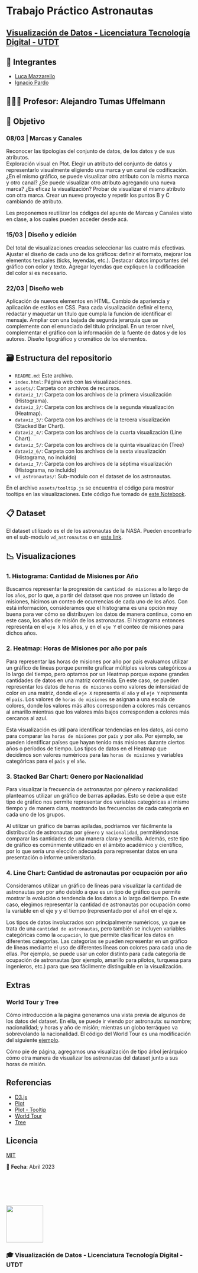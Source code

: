 # Trabajo Práctico Astronautas

## [Visualización de Datos - Licenciatura Tecnología Digital - UTDT](https://www.utdt.edu/ver_contenido.php?id_contenido=19866&id_item_menu=31534)

## 🧠 **Integrantes**

- [Luca Mazzarello](https://github.com/Luquish)
- [Ignacio Pardo](https://github.com/IgnacioPardo)

## 👨🏻‍🏫 **Profesor**: Alejandro Tumas Uffelmann

## 📑 Objetivo

### 08/03 | Marcas y Canales

Reconocer las tipologías del conjunto de datos, de los datos y de sus atributos.  
Exploración visual en Plot. Elegir un atributo del conjunto de datos y representarlo visualmente eligiendo una marca y un canal de codificación. ¿En el mismo gráfico, se puede visualizar otro atributo con la misma marca y otro canal? ¿Se puede visualizar otro atributo agregando una nueva marca?
¿Es eficaz la visualización? Probar de visualizar el mismo atributo con otra marca.
Crear un nuevo proyecto y repetir los puntos B y C cambiando de atributo.

Les proponemos reutilizar los códigos del apunte de Marcas y Canales visto en clase, a los cuales pueden acceder desde acá.

### 15/03 | Diseño y edición

Del total de visualizaciones creadas seleccionar las cuatro más efectivas. Ajustar el diseño de cada uno de los gráficos: definir el formato, mejorar los elementos textuales (ticks, leyendas, etc.). Destacar datos importantes del gráfico con color y texto. Agregar leyendas que expliquen la codificación del color si es necesario.

### 22/03 | Diseño web

Aplicación de nuevos elementos en HTML. Cambio de apariencia y aplicación de estilos en CSS. Para cada visualización definir el tema, redactar y maquetar un título que cumpla la función de identificar el mensaje. Ampliar con una bajada de segunda jerarquía que se complemente con el enunciado del título principal. En un tercer nivel, complementar el gráfico con la  información de la fuente de datos y de los autores. Diseño tipográfico y cromático de los elementos.

## 🗃 **Estructura del repositorio**

- `README.md`: Este archivo.
- `index.html`: Página web con las visualizaciones.
- `assets/`: Carpeta con archivos de recursos.
- `dataviz_1/`: Carpeta con los archivos de la primera visualización (Histograma).
- `dataviz_2/`: Carpeta con los archivos de la segunda visualización (Heatmap).
- `dataviz_3/`: Carpeta con los archivos de la tercera visualización (Stacked Bar Chart).
- `dataviz_4/`: Carpeta con los archivos de la cuarta visualización (Line Chart).
- `dataviz_5/`: Carpeta con los archivos de la quinta visualización (Tree)
- `dataviz_6/`: Carpeta con los archivos de la sexta visualización (Histograma, no incluido)
- `dataviz_7/`: Carpeta con los archivos de la séptima visualización (Histograma, no incluido)
- `vd_astronautas/`: Sub-modulo con el dataset de los astronautas.

En el archivo `assets/tooltip.js` se encuentra el código para mostrar tooltips en las visualizaciones. Este código fue tomado de [este Notebook](https://observablehq.com/@mkfreeman/plot-tooltip).

## 📋 **Dataset**

El dataset utilizado es el de los astronautas de la NASA. Pueden encontrarlo en el sub-modulo `vd_astronautas` o en [este link](https://github.com/visualizacion-de-datos-utdt/vd_astronautas/tree/20763419f7b0d62c6bae8fb17d92cbb8e3c79674).

## 📉 **Visualizaciones**

### 1. Histograma: Cantidad de Misiones por Año

Buscamos representar la progresión de `cantidad de misiones` a lo largo de los `años`, por lo que, a partir del dataset que nos provee un listado de misiones, hicimos un conteo de ocurrencias de cada uno de los años. Con está información, consideramos que el histograma es una opción muy buena para ver cómo se distribuyen los datos de manera continua, como en este caso, los años de misión de los astronautas. El histograma entonces representa en el `eje X` los años, y en el `eje Y` el conteo de misiones para dichos años.

### 2. Heatmap: Horas de Misiones por año por país

Para representar las horas de misiones por año por país evaluamos utilizar un gráfico de lineas porque permite graficar múltiples valores categóricos a lo largo del tiempo, pero optamos por un Heatmap porque expone grandes cantidades de datos en una matriz contenida. En este caso, se pueden representar los datos de `horas de misiones` como valores de intensidad de color en una matriz, donde el `eje X` representa el `año` y el `eje Y` representa el `país`. Los valores de `horas de misiones` se asignan a una escala de colores, donde los valores más altos corresponden a colores más cercanos al amarillo mientras que los valores más bajos corresponden a colores más cercanos al azul.

Esta visualización es útil para identificar tendencias en los datos, así como para comparar las `horas de misiones` por `país` y por `año`. Por ejemplo, se pueden identificar países que hayan tenido más misiones durante ciertos años o períodos de tiempo. Los tipos de datos en el Heatmap que decidimos son valores numéricos para las `horas de misiones` y variables categóricas para el `país` y el `año`.

### 3. Stacked Bar Chart: Genero por Nacionalidad

Para visualizar la frecuencia de astronautas por género y nacionalidad planteamos utilizar un gráfico de barras apiladas. Esto se debe a que este tipo de gráfico nos permite representar dos variables categóricas al mismo tiempo y de manera clara, mostrando las frecuencias de cada categoría en cada uno de los grupos.

Al utilizar un gráfico de barras apiladas, podríamos ver fácilmente la distribución de astronautas por `género` y `nacionalidad`, permitiéndonos comparar las cantidades de una manera clara y sencilla. Además, este tipo de gráfico es comúnmente utilizado en el ámbito académico y científico, por lo que sería una elección adecuada para representar datos en una presentación o informe universitario.

### 4. Line Chart: Cantidad de astronautas por ocupación por año

Consideramos utilizar un gráfico de líneas para visualizar la cantidad de astronautas por por año debido a que es un tipo de gráfico que permite mostrar la evolución o tendencia de los datos a lo largo del tiempo. En este caso, elegimos representar la cantidad de astronautas por ocupación como la variable en el eje y y el tiempo (representado por el año) en el eje x.

Los tipos de datos involucrados son principalmente numéricos, ya que se trata de una `cantidad de astronautas`, pero también se incluyen variables categóricas como la `ocupación`, lo que permite clasificar los datos en diferentes categorías. Las categorías se pueden representar en un gráfico de líneas mediante el uso de diferentes líneas con colores para cada una de ellas. Por ejemplo, se puede usar un color distinto para cada categoría de ocupación de astronautas (por ejemplo, amarillo para pilotos, turquesa para ingenieros, etc.) para que sea fácilmente distinguible en la visualización.

## Extras

### World Tour y Tree

Cómo introducción a la página generamos una vista previa de algunos de los datos del dataset. En ella, se puede ir viendo por astronauta: su nombre; nacionalidad; y horas y año de misión; mientras un globo terráqueo va sobrevolando la nacionalidad. El código del World Tour es una modificación del siguiente [ejemplo](https://observablehq.com/@d3/world-tour).

Cómo pie de página, agregamos una visualización de tipo árbol jerárquico cómo otra manera de visualizar los astronautas del dataset junto a sus horas de misión.

## Referencias

- [D3.js](https://d3js.org/)
- [Plot](https://observablehq.com/@d3/plot)
- [Plot - Tooltip](https://observablehq.com/@mkfreeman/plot-tooltip)
- [World Tour](https://observablehq.com/@d3/world-tour)
- [Tree](https://observablehq.com/@d3/tree)

## Licencia

[MIT](https://choosealicense.com/licenses/mit/)

📅 **Fecha**: Abril 2023

<br/><br/><br/><br/>

<img width="100" src="https://user-images.githubusercontent.com/65306107/132214134-ac5df2b8-353e-46b2-9c6e-ab9f0429a767.png">

### 🎓 Visualización de Datos - Licenciatura Tecnología Digital - UTDT
